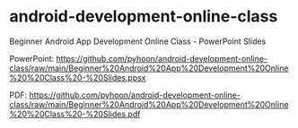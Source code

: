# android-development-online-class
Beginner Android App Development Online  Class - PowerPoint Slides

PowerPoint:
https://github.com/pyhoon/android-development-online-class/raw/main/Beginner%20Android%20App%20Development%20Online%20%20Class%20-%20Slides.ppsx

PDF:
https://github.com/pyhoon/android-development-online-class/raw/main/Beginner%20Android%20App%20Development%20Online%20%20Class%20-%20Slides.pdf

